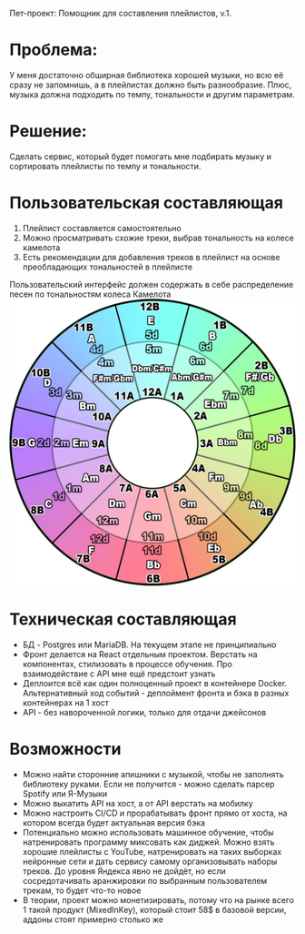 Пет-проект: Помощник для составления плейлистов, v.1.

# Проблема:

У меня достаточно обширная библиотека хорошей музыки, но всю её сразу не запомнишь, а в плейлистах должно быть
разнообразие. Плюс, музыка должна подходить по темпу, тональности и другим параметрам.

# Решение:

Сделать сервис, который будет помогать мне подбирать музыку и сортировать плейлисты по темпу и тональности.

# Пользовательская составляющая

1. Плейлист составляется самостоятельно
2. Можно просматривать схожие треки, выбрав тональность на колесе камелота
3. Есть рекомендации для добавления треков в плейлист на основе преобладающих тональностей в плейлисте

Пользовательский интерфейс должен содержать в себе распределение песен по тональностям колеса Камелота
![img.png](static/img.png)

# Техническая составляющая

- БД - Postgres или MariaDB. На текущем этапе не принципиально
- Фронт делается на React отдельным проектом. Верстать на компонентах, стилизовать в процессе обучения. Про
  взаимодействие с API мне ещё предстоит узнать
- Деплоится всё как один полноценный проект в контейнере Docker. Альтернативный ход событий - деплоймент фронта и бэка в
  разных контейнерах на 1 хост
- API - без навороченной логики, только для отдачи джейсонов

# Возможности

- Можно найти сторонние апишники с музыкой, чтобы не заполнять библиотеку руками. Если не получится - можно сделать
  парсер Spotify или Я-Музыки
- Можно выкатить API на хост, а от API верстать на мобилку
- Можно настроить CI/CD и прорабатывать фронт прямо от хоста, на котором всегда будет актуальная версия бэка
- Потенциально можно использовать машинное обучение, чтобы натренировать программу миксовать как диджей. Можно взять
  хорошие плейлисты с YouTube, натренировать на таких выборках нейронные сети и дать сервису самому организовывать
  наборы треков. До уровня Яндекса явно не дойдёт, но если сосредотачивать аранжировки по выбранным пользователем
  трекам, то будет что-то новое
- В теории, проект можно монетизировать, потому что на рынке всего 1 такой продукт (MixedInKey), который стоит 58$ в
  базовой версии, аддоны стоят примерно столько же


